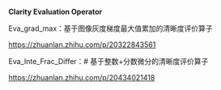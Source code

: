 **Clarity Evaluation Operator**

Eva_grad_max：基于图像灰度梯度最大值累加的清晰度评价算子

https://zhuanlan.zhihu.com/p/20322843561



Eva_Inte_Frac_Differ：# 基于整数+分数微分的清晰度评价算子

https://zhuanlan.zhihu.com/p/20434021418
